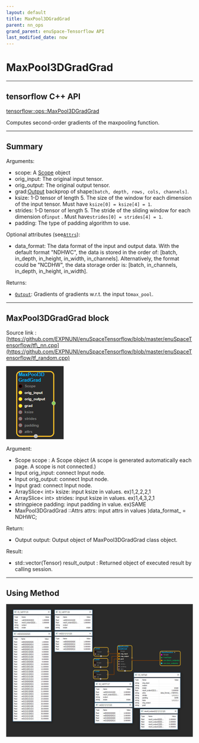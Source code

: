 ```yaml
--- 
layout: default 
title: MaxPool3DGradGrad 
parent: nn_ops 
grand_parent: enuSpace-Tensorflow API 
last_modified_date: now 
--- 
```


# MaxPool3DGradGrad

---

## tensorflow C++ API

[tensorflow::ops::MaxPool3DGradGrad](https://www.tensorflow.org/api_docs/cc/class/tensorflow/ops/max-pool3-d-grad-grad)

Computes second-order gradients of the maxpooling function.

---

## Summary

Arguments:

* scope: A [Scope](https://www.tensorflow.org/api_docs/cc/class/tensorflow/scope.html#classtensorflow_1_1_scope)  object
* orig\_input: The original input tensor.
* orig\_output: The original output tensor.
* grad:[Output](https://www.tensorflow.org/api_docs/cc/class/tensorflow/output.html#classtensorflow_1_1_output) backprop of shape`[batch, depth, rows, cols, channels]`.
* ksize: 1-D tensor of length 5. The size of the window for each dimension of the input tensor. Must have
  `ksize[0] = ksize[4] = 1`.
* strides: 1-D tensor of length 5. The stride of the sliding window for each dimension of`input`
  . Must have`strides[0] = strides[4] = 1`.
* padding: The type of padding algorithm to use.

Optional attributes \(see[`Attrs`](https://www.tensorflow.org/api_docs/cc/struct/tensorflow/ops/max-pool3-d-grad-grad/attrs.html#structtensorflow_1_1ops_1_1_max_pool3_d_grad_grad_1_1_attrs)\):

* data\_format: The data format of the input and output data. With the default format "NDHWC", the data is stored in the order of: \[batch, in\_depth, in\_height, in\_width, in\_channels\]. Alternatively, the format could be "NCDHW", the data storage order is: \[batch, in\_channels, in\_depth, in\_height, in\_width\].

Returns:

* [`Output`](https://www.tensorflow.org/api_docs/cc/class/tensorflow/output.html#classtensorflow_1_1_output): Gradients of gradients w.r.t. the input to`max_pool`.

---

## MaxPool3DGradGrad block

Source link : [https://github.com/EXPNUNI/enuSpaceTensorflow/blob/master/enuSpaceTensorflow/tf\_nn.cpp](https://github.com/EXPNUNI/enuSpaceTensorflow/blob/master/enuSpaceTensorflow/tf_random.cpp)

![](./assets/nn-ops/MaxPool3DGradGrad1.jpg)

Argument:

* Scope scope : A Scope object \(A scope is generated automatically each page. A scope is not connected.\)
* Input orig\_input: connect  Input node.
* Input orig\_output: connect  Input node.
* Input grad: connect  Input node.
* ArraySlice&lt; int&gt; ksize: input ksize in values. ex\)1,2,2,2,1
* ArraySlice&lt; int&gt; strides: input ksize in values. ex\)1,4,3,2,1
* stringpiece padding: input padding in value. ex\)SAME
* MaxPool3DGradGrad ::Attrs attrs: input attrs in values \)data\_format\_ = NDHWC;

Return:

* Output output: Output object of MaxPool3DGradGrad class object.

Result:

* std::vector\(Tensor\) result\_output  : Returned object of executed result by calling session.

---

## Using Method

![](./assets/nn-ops/MaxPool3DGradGrad2.jpg)

